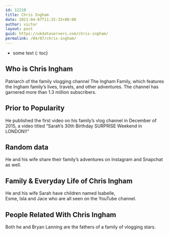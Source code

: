 ```yaml
---
id: 12210
title: Chris Ingham
date: 2021-04-07T11:25:33+00:00
author: victor
layout: post
guid: https://ukdataservers.com/chris-ingham/
permalink: /04/07/chris-ingham/
---
```


* some text
{: toc}


## Who is Chris Ingham



Patriarch of the family vlogging channel The Ingham Family, which features the Ingham family&#8217;s lives, travels, and other adventures. The channel has garnered more than 1.3 million subscribers. 

                
                
                
## Prior to Popularity



He published the first video on his family&#8217;s vlog channel in December of 2015, a video titled &#8220;Sarah&#8217;s 30th Birthday SURPRISE Weekend in LONDON!!&#8221;

                
                
                
## Random data



He and his wife share their family&#8217;s adventures on Instagram and Snapchat as well.

                
                
                
## Family & Everyday Life of Chris Ingham



He and his wife Sarah have children named Isabelle, Esme, Isla and Jace who are all seen on the YouTube channel. 

                
                
                
## People Related With Chris Ingham



Both he and Bryan Lanning are the fathers of a family of vlogging stars.

                
              
            
          
          
          